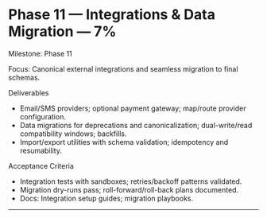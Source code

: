 # Phase 11 — Integrations & Data Migration — 7%

Milestone: Phase 11

Focus: Canonical external integrations and seamless migration to final schemas.

Deliverables
- Email/SMS providers; optional payment gateway; map/route provider configuration.
- Data migrations for deprecations and canonicalization; dual-write/read compatibility windows; backfills.
- Import/export utilities with schema validation; idempotency and resumability.

Acceptance Criteria
- Integration tests with sandboxes; retries/backoff patterns validated.
- Migration dry-runs pass; roll-forward/roll-back plans documented.
- Docs: Integration setup guides; migration playbooks.
- --
